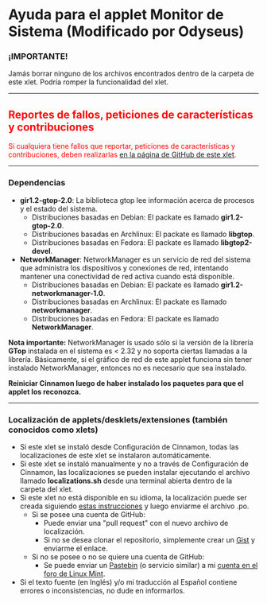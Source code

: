 
# Ayuda para el applet Monitor de Sistema (Modificado por Odyseus)

### ¡IMPORTANTE!
Jamás borrar ninguno de los archivos encontrados dentro de la carpeta de este xlet. Podría romper la funcionalidad del xlet.

***

<h2 style="color:red;">Reportes de fallos, peticiones de características y contribuciones</h2>
<span style="color:red;">
Si cualquiera tiene fallos que reportar, peticiones de características y contribuciones, deben realizarlas <a href="https://github.com/Odyseus/CinnamonTools">en la página de GitHub de este xlet</a>.
</span>

***

### Dependencias

- **gir1.2-gtop-2.0**: La biblioteca gtop lee información acerca de procesos y el estado del
sistema.
    - Distribuciones basadas en Debian: El packate es llamado **gir1.2-gtop-2.0**.
    - Distribuciones basadas en Archlinux: El packate es llamado **libgtop**.
    - Distribuciones basadas en Fedora: El packate es llamado **libgtop2-devel**.
- **NetworkManager**: NetworkManager es un servicio de red del sistema que administra los dispositivos y conexiones de red, intentando mantener una conectividad de red activa cuando está disponible.
    - Distribuciones basadas en Debian: El packate es llamado **gir1.2-networkmanager-1.0**.
    - Distribuciones basadas en Archlinux: El packate es llamado **networkmanager**.
    - Distribuciones basadas en Fedora: El packate es llamado **NetworkManager**.

**Nota importante:** NetworkManager is usado sólo si la versión de la librería **GTop** instalada en el sistema es < 2.32 y no soporta ciertas llamadas a la librería. Básicamente, si el gráfico de red de este applet funciona sin tener instalado NetworkManager, entonces no es necesario que sea instalado.

**Reiniciar Cinnamon luego de haber instalado los paquetes para que el applet los reconozca.**

***

### Localización de applets/desklets/extensiones (también conocidos como xlets)

- Si este xlet se instaló desde Configuración de Cinnamon, todas las localizaciones de este xlet se instalaron automáticamente.
- Si este xlet se instaló manualmente y no a través de Configuración de Cinnamon, las localizaciones se pueden instalar ejecutando el archivo llamado **localizations.sh** desde una terminal abierta dentro de la carpeta del xlet.
- Si este xlet no está disponible en su idioma, la localización puede ser creada siguiendo [estas instrucciones](https://github.com/Odyseus/CinnamonTools/wiki/Xlet-localization) y luego enviarme el archivo .po.
    - Si se posee una cuenta de GitHub:
        - Puede enviar una "pull request" con el nuevo archivo de localización.
        - Si no se desea clonar el repositorio, simplemente crear un [Gist](https://gist.github.com/) y enviarme el enlace.
    - Si no se posee o no se quiere una cuenta de GitHub:
        - Se puede enviar un [Pastebin](http://pastebin.com/) (o servicio similar) a mi [cuenta en el foro de Linux Mint](https://forums.linuxmint.com/memberlist.php?mode=viewprofile&u=164858).
- Si el texto fuente (en Inglés) y/o mi traducción al Español contiene errores o inconsistencias, no dude en informarlos.
